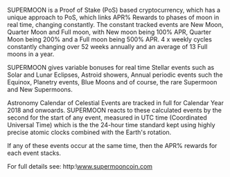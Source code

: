 SUPERMOON is a Proof of Stake (PoS) based cryptocurrency, which has a unique approach to PoS, which links APR% Rewards to phases of moon in real time, changing constantly. The constant tracked events are New Moon, Quarter Moon and Full moon, with New moon being 100% APR, Quarter Moon being 200% and a Full moon being 500% APR. 4 x weekly cycles constantly changing over 52 weeks annually and an average of 13 Full moons in a year.

SUPERMOON gives variable bonuses for real time Stellar events such as Solar and Lunar Eclipses, Astroid showers, Annual periodic events such the Equinox, Planetry events, Blue Moons and of course, the rare Supermoon and New Supermoons.  

Astronomy Calendar of Celestial Events are tracked in full for Calendar Year 2018 and onwoards. SUPERMOON reacts to these calculated events by the second for the start of any event, measured in UTC time (Coordinated Universal Time) which is the the 24-hour time standard kept using highly precise atomic clocks combined with the Earth's rotation.

If any of these events occur at the same time, then the APR% rewards for each event stacks.

For full details see: http:\\www.supermooncoin.com
